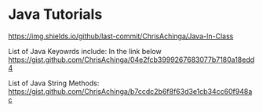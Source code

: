 # Java Tutorials
https://img.shields.io/github/last-commit/ChrisAchinga/Java-In-Class

List of Java Keyowrds include: In the link below
https://gist.github.com/ChrisAchinga/04e2fcb3999267683077b7180a18edd4

List of Java String Methods:
https://gist.github.com/ChrisAchinga/b7ccdc2b6f8f63d3e1cb34cc60f948ac